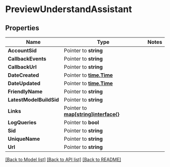 # PreviewUnderstandAssistant

## Properties
Name | Type | Notes
------------ | ------------- | -------------
**AccountSid** | Pointer to **string** | 
**CallbackEvents** | Pointer to **string** | 
**CallbackUrl** | Pointer to **string** | 
**DateCreated** | Pointer to [**time.Time**](time.Time.md) | 
**DateUpdated** | Pointer to [**time.Time**](time.Time.md) | 
**FriendlyName** | Pointer to **string** | 
**LatestModelBuildSid** | Pointer to **string** | 
**Links** | Pointer to [**map[string]interface{}**](.md) | 
**LogQueries** | Pointer to **bool** | 
**Sid** | Pointer to **string** | 
**UniqueName** | Pointer to **string** | 
**Url** | Pointer to **string** | 

[[Back to Model list]](../README.md#documentation-for-models) [[Back to API list]](../README.md#documentation-for-api-endpoints) [[Back to README]](../README.md)


